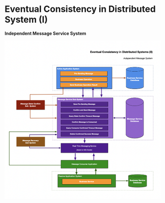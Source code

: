 # Eventual Consistency in Distributed System (I)
__Independent Message Service System__

![](./08-eventual-pic-3.png)